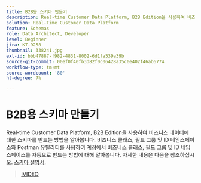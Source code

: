 ```yaml
---
title: B2B용 스키마 만들기
description: Real-time Customer Data Platform, B2B Edition을 사용하여 비즈니스 데이터에 대한 스키마를 만드는 방법을 알아봅니다.
solution: Real-Time Customer Data Platform
feature: Schemas
role: Data Architect, Developer
level: Beginner
jira: KT-9258
thumbnail: 338241.jpg
exl-id: bbb47887-f982-4831-8002-6d1fa539a39b
source-git-commit: 00ef0f40fb3d82f0c06428a35c0e402f46ab6774
workflow-type: tm+mt
source-wordcount: '80'
ht-degree: 7%

---
```


# B2B용 스키마 만들기

Real-time Customer Data Platform, B2B Edition을 사용하여 비즈니스 데이터에 대한 스키마를 만드는 방법을 알아봅니다. 비즈니스 클래스, 필드 그룹 및 ID 네임스페이스와 Postman 유틸리티를 사용하여 계정에서 비즈니스 클래스, 필드 그룹 및 ID 네임스페이스를 자동으로 만드는 방법에 대해 알아봅니다. 자세한 내용은 다음을 참조하십시오. [스키마 설명서](https://experienceleague.adobe.com/docs/experience-platform/xdm/home.html?lang=ko-KR).

>[!VIDEO](https://video.tv.adobe.com/v/338241?learn=on)
